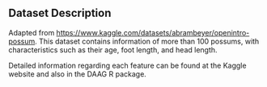 ## Dataset Description

Adapted from https://www.kaggle.com/datasets/abrambeyer/openintro-possum. This dataset contains information of more than 100 possums, with characteristics
such as their age, foot length, and head length.

Detailed information regarding each feature can be found at the Kaggle website and also in the DAAG R package.





